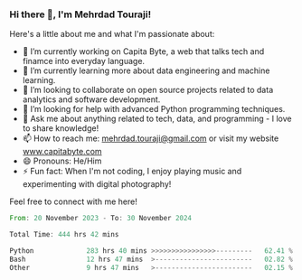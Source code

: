 ### Hi there 👋, I'm Mehrdad Touraji!


Here's a little about me and what I'm passionate about:

- 🔭 I’m currently working on Capita Byte, a web that talks tech and finamce into everyday language.
- 🌱 I’m currently learning more about data engineering and machine learning.
- 👯 I’m looking to collaborate on open source projects related to data analytics and software development.
- 🤔 I’m looking for help with advanced Python programming techniques.
- 💬 Ask me about anything related to tech, data, and programming - I love to share knowledge!
- 📫 How to reach me: mehrdad.touraji@gmail.com or visit my website www.capitabyte.com
- 😄 Pronouns: He/Him
- ⚡ Fun fact: When I'm not coding, I enjoy playing music and experimenting with digital photography!

Feel free to connect with me here!


<!--START_SECTION:waka-->

```rust
From: 20 November 2023 - To: 30 November 2024

Total Time: 444 hrs 42 mins

Python             283 hrs 40 mins >>>>>>>>>>>>>>>>---------   62.41 %
Bash               12 hrs 47 mins  >------------------------   02.82 %
Other              9 hrs 47 mins   >------------------------   02.15 %
```

<!--END_SECTION:waka-->
